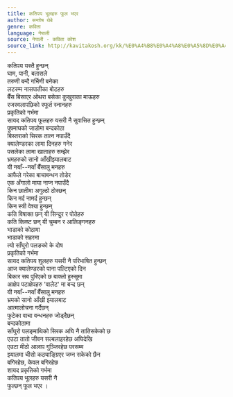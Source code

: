 ```yaml
---
title: कतिपय भूलहरु फूल भएर
author: सन्तोष थेबे
genre: कविता
language: नेपाली
source: नेपाली - कविता कोश
source_link: http://kavitakosh.org/kk/%E0%A4%B8%E0%A4%A8%E0%A5%8D%E0%A4%A4%E0%A5%8B%E0%A4%B7_%E0%A4%A5%E0%A5%87%E0%A4%AC%E0%A5%87
---
```


कतिपय यस्तै हुन्छन्  
घाम, पानी, बतासले  
तरुणी बन्दै गर्भिणी बनेका  
लटरम्म नासपातीका बोटहरु  
बैँस बिसाएर ओथरा बसेका कुखुराका माऊहरु  
रजस्वलापछिको स्फूर्त स्नानहरु  
प्रकृतिको गर्भमा  
सायद कतिपय फूलहरु यसरी नै सुवासित हुन्छन्  
पुषमाघको जाडोमा बन्दकोठा  
बिस्तराको सिरक तात्न नपाउँदै  
क्यालेण्डरका लामा दिनहरु गनेर  
पसलेका लामा खाताहरु सम्झेर  
भ्रमहरुको सानो आँखीझ्यालबाट  
यी नयाँ--नयाँ बैँसालु मनहरु  
आफैले गरेका बाचाबन्धन तोडेर  
एक अँगालो माया नाप्न नपाउँदै  
किन छातीमा अगुल्ठो ठोस्छन्  
किन मर्द नामर्द हुन्छन्  
किन स्त्री वेश्या हुन्छन्  
कति विषाक्त छन् यी सिन्दुर र पोतेहरु  
कति क्लिष्ट छन् यी चुम्बन र आलिङ्गनहरु  
भाडाको कोठामा  
भाडाको सहरमा  
त्यो साँघुरो पलङको के दोष  
प्रकृतिको गर्भमा  
सायद कतिपय शुलहरु यसरी नै परिभाषित हुन्छन्  
आज क्यालेण्डरको पाना पल्टिएको दिन  
बिकार सब पुरिएको छ बाक्लो हुस्सूमा  
आक्षेप पटाक्षेपहरु 'वालेट' मा बन्द छन्  
यी नयाँ--नयाँ बैँसालु मनहरु  
भ्रमको सानो आँखी झ्यालबाट  
आत्मालोचना गर्दैछन्  
फुटेका वाचा वन्धनहरु जोड्दैछन्  
बन्दकोठामा  
साँघुरो पलङ्माथिको सिरक अघि नै तातिसकेको छ  
एउटा तातो जीवन सल्बलाइरहेछ अघिदेखि  
एउटा मीठो आलाप गुञ्जिरहेछ परसम्म  
झ्यालमा चीसो कठ्याङ्ग्रिएर जम्न सकेको छैन  
बगिरहेछ, केवल बगिरहेछ  
शायद प्रकृतिको गर्भमा  
कतिपय भूलहरु यसरी नै  
फुल्छन् फूल भएर ।
